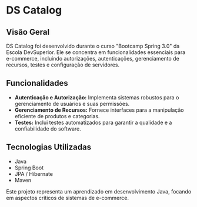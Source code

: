 # DS Catalog

## Visão Geral
DS Catalog foi desenvolvido durante o curso "Bootcamp Spring 3.0" da Escola DevSuperior. Ele se concentra em funcionalidades essenciais para e-commerce, incluindo autorizações, autenticações, gerenciamento de recursos, testes e configuração de servidores.

## Funcionalidades
- **Autenticação e Autorização:** Implementa sistemas robustos para o gerenciamento de usuários e suas permissões.
- **Gerenciamento de Recursos:** Fornece interfaces para a manipulação eficiente de produtos e categorias.
- **Testes:** Inclui testes automatizados para garantir a qualidade e a confiabilidade do software.

## Tecnologias Utilizadas
- Java
- Spring Boot
- JPA / Hibernate
- Maven

Este projeto representa um aprendizado em desenvolvimento Java, focando em aspectos críticos de sistemas de e-commerce.
